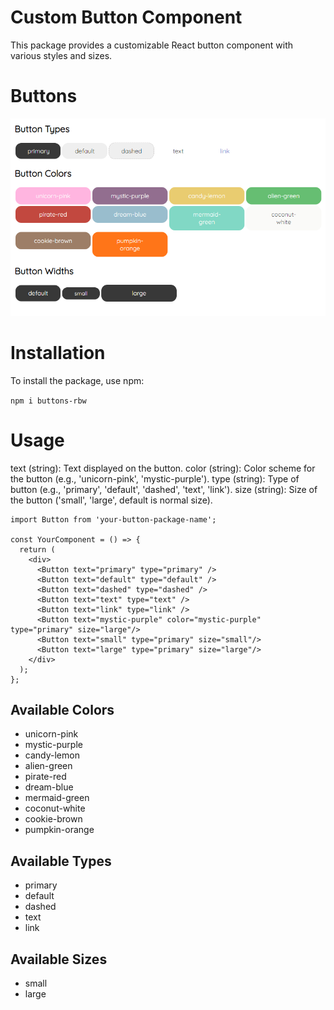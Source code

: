 # Custom Button Component
This package provides a customizable React button component with various styles and sizes.

# Buttons
![screenshot](./src/npm-buttons.PNG)

# Installation
To install the package, use npm:

```npm i buttons-rbw```

# Usage
text (string): Text displayed on the button.
color (string): Color scheme for the button (e.g., 'unicorn-pink', 'mystic-purple').
type (string): Type of button (e.g., 'primary', 'default', 'dashed', 'text', 'link').
size (string): Size of the button ('small', 'large', default is normal size).
```
import Button from 'your-button-package-name';
 
const YourComponent = () => {
  return (
    <div>
      <Button text="primary" type="primary" />
      <Button text="default" type="default" />
      <Button text="dashed" type="dashed" />
      <Button text="text" type="text" />
      <Button text="link" type="link" />
      <Button text="mystic-purple" color="mystic-purple" type="primary" size="large"/>
      <Button text="small" type="primary" size="small"/>
      <Button text="large" type="primary" size="large"/>
    </div>
  );
};
```
<h2>Available Colors</h2>

- unicorn-pink
- mystic-purple
- candy-lemon
- alien-green
- pirate-red
- dream-blue
- mermaid-green
- coconut-white
- cookie-brown
- pumpkin-orange

<h2>Available Types</h2>

- primary
- default
- dashed
- text
- link

<h2>Available Sizes</h2>

- small
- large